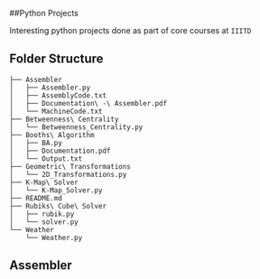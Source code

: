 ##Python Projects

Interesting python projects done as part of core courses at `IIITD`

## Folder Structure  

```
├── Assembler
│   ├── Assembler.py
│   ├── AssemblyCode.txt
│   ├── Documentation\ -\ Assembler.pdf
│   └── MachineCode.txt
├── Betweenness\ Centrality
│   └── Betweenness_Centrality.py
├── Booths\ Algorithm
│   ├── BA.py
│   ├── Documentation.pdf
│   └── Output.txt
├── Geometric\ Transformations
│   └── 2D_Transformations.py
├── K-Map\ Solver
│   └── K-Map_Solver.py
├── README.md
├── Rubiks\ Cube\ Solver
│   ├── rubik.py
│   └── solver.py
└── Weather
    └── Weather.py
```

## Assembler

